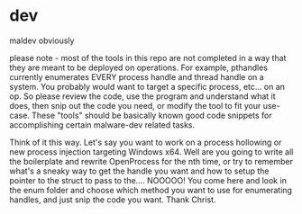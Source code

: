 # dev
maldev obviously

please note - most of the tools in this repo are not completed in a way that they are meant to be deployed on operations. For example, pthandles currently enumerates EVERY process handle and thread handle on a system. You probably would want to target a specific process, etc... on an op. So please review the code, use the program and understand what it does, then snip out the code you need, or modify the tool to fit your use-case. These "tools" should be basically known good code snippets for accomplishing certain malware-dev related tasks. 

Think of it this way. Let's say you want to work on a process hollowing or new process injection targeting Windows x64. Well are you going to write all the boilerplate and rewrite OpenProcess for the nth time, or try to remember what's a sneaky way to get the handle you want and how to setup the pointer to the struct to pass to the.... NOOOOO! You come here and look in the enum folder and choose which method you want to use for enumerating handles, and just snip the code you want. Thank Christ.
